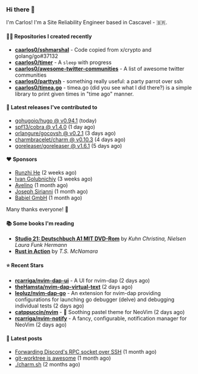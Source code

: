 ### Hi there 👋

I'm Carlos! I'm a Site Reliability Engineer based in Cascavel - 🇧🇷.

#### 👨‍💻 Repositories I created recently
- **[caarlos0/sshmarshal](https://github.com/caarlos0/sshmarshal)** - Code copied from x/crypto and golang/go#37132
- **[caarlos0/timer](https://github.com/caarlos0/timer)** - A `sleep` with progress
- **[caarlos0/awesome-twitter-communities](https://github.com/caarlos0/awesome-twitter-communities)** - A list of awesome twitter communities
- **[caarlos0/parttysh](https://github.com/caarlos0/parttysh)** - something really useful: a party parrot over ssh
- **[caarlos0/timea.go](https://github.com/caarlos0/timea.go)** - timea.go (did you see what I did there?) is a simple library to print given times in &#34;time ago&#34; manner.

#### 🚀 Latest releases I've contributed to


- [gohugoio/hugo @ v0.94.1](https://github.com/gohugoio/hugo/releases/tag/v0.94.1) (today)
- [spf13/cobra @ v1.4.0](https://github.com/spf13/cobra/releases/tag/v1.4.0) (1 day ago)
- [orlangure/gocovsh @ v0.2.1](https://github.com/orlangure/gocovsh/releases/tag/v0.2.1) (3 days ago)
- [charmbracelet/charm @ v0.10.3](https://github.com/charmbracelet/charm/releases/tag/v0.10.3) (4 days ago)
- [goreleaser/goreleaser @ v1.6.1](https://github.com/goreleaser/goreleaser/releases/tag/v1.6.1) (5 days ago)

#### ❤️ Sponsors
- [Runzhi He](https://github.com/12f23eddde) (2 weeks ago)
- [Ivan Golubnichiy](https://github.com/h1kkan) (3 weeks ago)
- [Avelino](https://github.com/avelino) (1 month ago)
- [Joseph Sirianni](https://github.com/jsirianni) (1 month ago)
- [Babiel GmbH](https://github.com/babiel) (1 month ago)

Many thanks everyone! 🙏

#### 📚 Some books I'm reading
- **[Studio 21: Deutschbuch A1 MIT DVD-Rom](https://www.goodreads.com/book/show/25495148-studio-21)** by _Kuhn Christina, Nielsen Laura Funk Hermann_
- **[Rust in Action](https://www.goodreads.com/book/show/45731908-rust-in-action)** by _T.S. McNamara_

#### ⭐ Recent Stars


- **[rcarriga/nvim-dap-ui](https://github.com/rcarriga/nvim-dap-ui)** - A UI for nvim-dap (2 days ago)
- **[theHamsta/nvim-dap-virtual-text](https://github.com/theHamsta/nvim-dap-virtual-text)** (2 days ago)
- **[leoluz/nvim-dap-go](https://github.com/leoluz/nvim-dap-go)** - An extension for nvim-dap providing configurations for launching go debugger (delve) and debugging individual tests (2 days ago)
- **[catppuccin/nvim](https://github.com/catppuccin/nvim)** - 🍨 Soothing pastel theme for NeoVim (2 days ago)
- **[rcarriga/nvim-notify](https://github.com/rcarriga/nvim-notify)** - A fancy, configurable, notification manager for NeoVim (2 days ago)

#### 📄 Latest posts
- [Forwarding Discord&#39;s RPC socket over SSH](https://carlosbecker.com/posts/discord-rpc-ssh/) (1 month ago)
- [git-worktree is awesome](https://carlosbecker.com/posts/git-worktrees/) (1 month ago)
- [./charm.sh](https://carlosbecker.com/posts/charm/) (2 months ago)
